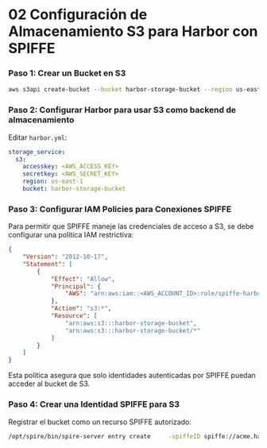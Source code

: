 # **02 Configuración de Almacenamiento S3 para Harbor con SPIFFE**

### **Paso 1: Crear un Bucket en S3**

```sh
aws s3api create-bucket --bucket harbor-storage-bucket --region us-east-1
```

### **Paso 2: Configurar Harbor para usar S3 como backend de almacenamiento**

Editar `harbor.yml`:

```yaml
storage_service:
  s3:
    accesskey: <AWS_ACCESS_KEY>
    secretkey: <AWS_SECRET_KEY>
    region: us-east-1
    bucket: harbor-storage-bucket
```

### **Paso 3: Configurar IAM Policies para Conexiones SPIFFE**

Para permitir que SPIFFE maneje las credenciales de acceso a S3, se debe configurar una política IAM restrictiva:

```json
{
    "Version": "2012-10-17",
    "Statement": [
        {
            "Effect": "Allow",
            "Principal": {
                "AWS": "arn:aws:iam::<AWS_ACCOUNT_ID>:role/spiffe-harbor-role"
            },
            "Action": "s3:*",
            "Resource": [
                "arn:aws:s3:::harbor-storage-bucket",
                "arn:aws:s3:::harbor-storage-bucket/*"
            ]
        }
    ]
}
```

Esta política asegura que solo identidades autenticadas por SPIFFE puedan acceder al bucket de S3.

### **Paso 4: Crear una Identidad SPIFFE para S3**

Registrar el bucket como un recurso SPIFFE autorizado:

```sh
/opt/spire/bin/spire-server entry create     -spiffeID spiffe://acme.harbor/s3     -parentID spiffe://acme.harbor/node     -selector aws:iam_role:spiffe-harbor-role
```
